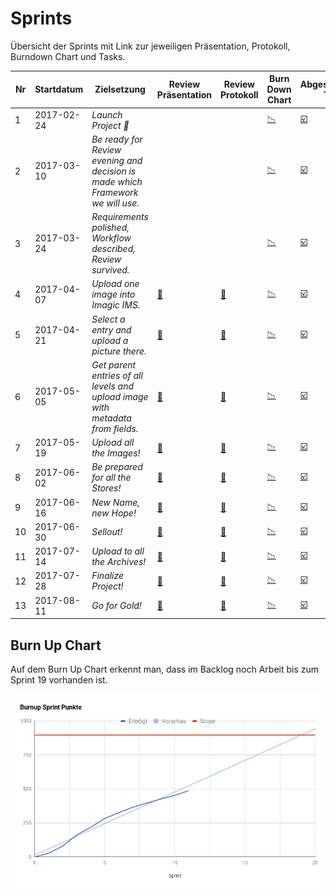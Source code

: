 # Sprints

Übersicht der Sprints mit Link zur jeweiligen Präsentation, Protokoll, Burndown Chart und Tasks.

| Nr | Startdatum | Zielsetzung | Review Präsentation                                                        | Review Protokoll                                                                                    | Burn Down Chart                                                            | Abgeschlossene Tasks                                                       |
|----|------------|-------------|---------------------------------------------------------------------|----------------------------------------------------------------------------------------------|---------------------------------------------------------------------------|----------------------------------------------------------------------------|
|  1 | 2017-02-24 | *Launch Project 🚀* |                                                                     |                                                                                              | [📉](sprint-burndown-charts/sprint_01_burndown.png)  | [☑️](https://github.com/IMSmobile/app/milestone/1?closed=1)   |
|  2 | 2017-03-10 | *Be ready for Review evening and decision is made which Framework we will use.* |                                                                     |                                                                                              | [📉](sprint-burndown-charts/sprint_02_burndown.png)  | [☑️](https://github.com/IMSmobile/app/milestone/2?closed=1)   |
|  3 | 2017-03-24 | *Requirements polished, Workflow described, Review survived.* |                                                                     |                                                                                              | [📉](sprint-burndown-charts/sprint_03_burndown.png)  | [☑️](https://github.com/IMSmobile/app/milestone/3?closed=1)   |
|  4 | 2017-04-07 | *Upload one image into Imagic IMS.* | [🎦](sprint-review/sprint_04_review.pdf)  | [📝](protocols/2017-04-21-presentation-sprint4-imagic_PICSystem.md)   | [📉](sprint-burndown-charts/sprint_04_burndown.png)  | [☑️](https://github.com/IMSmobile/app/milestone/4?closed=1)   |
|  5 | 2017-04-21 | *Select a entry and upload a picture there.* | [🎦](sprint-review/sprint_05_review.pdf)  | [📝](protocols/2017-05-05-presentation-sprint5-imagic_PICSystem.md)   | [📉](sprint-burndown-charts/sprint_05_burndown.png)  | [☑️](https://github.com/IMSmobile/app/milestone/5?closed=1)   |
|  6 | 2017-05-05 | *Get parent entries of all levels and upload image with metadata from fields.* | [🎦](sprint-review/sprint_06_review.pdf)  | [📝](protocols/2017-05-19-presentation-sprint6-imagic_PICSystem.md)   | [📉](sprint-burndown-charts/sprint_06_burndown.png)  | [☑️](https://github.com/IMSmobile/app/milestone/6?closed=1)   |
|  7 | 2017-05-19 | *Upload all the Images!* | [🎦](sprint-review/sprint_07_review.pdf)  | [📝](protocols/2017-06-02-presentation-sprint7-imagic_PICSystem.md)   | [📉](sprint-burndown-charts/sprint_07_burndown.png)  | [☑️](https://github.com/IMSmobile/app/milestone/7?closed=1)   |
|  8 | 2017-06-02 | *Be prepared for all the Stores!* | [🎦](sprint-review/sprint_08_review.pdf)  | [📝](protocols/2017-06-16-presentation-sprint8-imagic_PICSystem.md)   | [📉](sprint-burndown-charts/sprint_08_burndown.png)  | [☑️](https://github.com/IMSmobile/app/milestone/8?closed=1)   |
|  9 | 2017-06-16 | *New Name, new Hope!* | [🎦](sprint-review/sprint_09_review.pdf)  | [📝](protocols/2017-06-30-presentation-sprint9-imagic_PICSystem.md)   | [📉](sprint-burndown-charts/sprint_09_burndown.png)  | [☑️](https://github.com/IMSmobile/app/milestone/9?closed=1)   |
| 10 | 2017-06-30 | *Sellout!* | [🎦](sprint-review/sprint_10_review.pdf) | [📝](protocols/2017-07-14-presentation-sprint10-imagic_PICSystem.md) | [📉](sprint-burndown-charts/sprint_10_burndown.png) | [☑️](https://github.com/IMSmobile/app/milestone/10?closed=1) |
| 11 | 2017-07-14 | *Upload to all the Archives!* | [🎦](sprint-review/sprint_11_review.pdf) | [📝](protocols/2017-07-28-presentation-sprint11-imagic_PICSystem.md) | [📉](sprint-burndown-charts/sprint_11_burndown.png) | [☑️](https://github.com/IMSmobile/app/milestone/11?closed=1) |
| 12 | 2017-07-28 | *Finalize Project!* | [🎦](sprint-review/sprint_12_review.pdf) | [📝](protocols/2017-08-11-presentation-sprint12-imagic_PICSystem.md) | [📉](sprint-burndown-charts/sprint_12_burndown.png) | [☑️](https://github.com/IMSmobile/app/milestone/12?closed=1) |
| 13 | 2017-08-11 | *Go for Gold!* | [🎦](sprint-review/sprint_13_review.pdf) | [📝](protocols/2017-08-25-presentation-sprint13-imagic_PICSystem.md) | [📉](sprint-burndown-charts/sprint_13_burndown.png) | [☑️](https://github.com/IMSmobile/app/milestone/13?closed=1) |

## Burn Up Chart
Auf dem Burn Up Chart erkennt man, dass im Backlog noch Arbeit bis zum Sprint 19 vorhanden ist.

![Burn Up Chart](images/burnup_chart.png)
